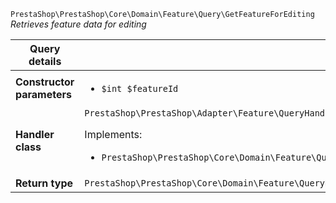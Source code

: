 `PrestaShop\PrestaShop\Core\Domain\Feature\Query\GetFeatureForEditing`
_Retrieves feature data for editing_

| Query details              |    |
| -------------------------- | -- |
| **Constructor parameters** | <ul> <li>`$int $featureId`</li> </ul> |
| **Handler class**          | `PrestaShop\PrestaShop\Adapter\Feature\QueryHandler\GetFeatureForEditingHandler`  <p> Implements: </p> <ul>  <li>`PrestaShop\PrestaShop\Core\Domain\Feature\QueryHandler\GetFeatureForEditingHandlerInterface`</li>  |
| **Return type** |  `PrestaShop\PrestaShop\Core\Domain\Feature\QueryResult\EditableFeature`  |

